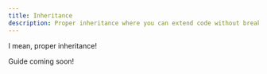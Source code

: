 ```yaml
---
title: Inheritance
description: Proper inheritance where you can extend code without breaking all the things.
---
```


I mean, proper inheritance!

Guide coming soon!
